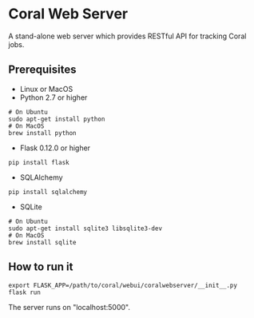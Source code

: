 # Coral Web Server

A stand-alone web server which provides RESTful API for tracking Coral jobs.

## Prerequisites

* Linux or MacOS
* Python 2.7 or higher
```
# On Ubuntu
sudo apt-get install python
# On MacOS
brew install python
```
* Flask 0.12.0 or higher
```
pip install flask
```
* SQLAlchemy
```
pip install sqlalchemy
```
* SQLite
```
# On Ubuntu
sudo apt-get install sqlite3 libsqlite3-dev
# On MacOS
brew install sqlite
```

## How to run it

```
export FLASK_APP=/path/to/coral/webui/coralwebserver/__init__.py
flask run
```
The server runs on "localhost:5000".
